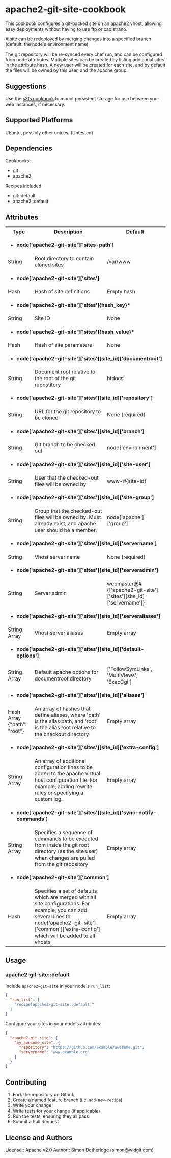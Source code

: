 # apache2-git-site-cookbook

This cookbook configures a git-backed site on an apache2 vhost, allowing easy
deployments without having to use ftp or capistrano.

A site can be redeployed by merging changes into a specified branch (default:
the node's environment name)

The git repository will be re-synced every chef run, and can be configured
from node attributes. Multiple sites can be created by listing additional sites
in the attribute hash. A new user will be created for each site, and by default
the files will be owned by this user, and the apache group.

## Suggestions

Use the [s3fs cookbook](https://supermarket.getchef.com/cookbooks/s3fs) to
mount persistent storage for use between your web instances, if necessary.

## Supported Platforms

Ubuntu, possibly other unices. (Untested)

## Dependencies

Cookbooks:
- git
- apache2

Recipes included
- git::default
- apache2::default

## Attributes

<table>
  <tr>
   <th>Type</th>
   <th>Description</th>
   <th>Default</th>
  </tr>
  <tr>
   <td colspan="3">
    <ul><li><strong>node['apache2-git-site']['sites-path']</li></ul></strong>
   </td>
  </tr>
  <tr>
   <td>String</td>
   <td>Root directory to contain cloned sites</td>
   <td>/var/www</td>
  </tr>
  <tr>
   <td colspan="3">
    <ul><li><strong>node['apache2-git-site']['sites']</li></ul></strong>
   </td>
  </tr>
  <tr>
   <td>Hash</td>
   <td>Hash of site definitions</td>
   <td>Empty hash</td>
  </tr>
  <tr>
   <td colspan="3">
    <ul><li><strong>node['apache2-git-site']['sites']{hash_key}*
   </td>
  </tr>
  <tr>
   <td>String</td>
   <td>Site ID</td>
   <td>None</td>
  </tr>
  <tr>
   <td colspan="3">
    <ul><li><strong>node['apache2-git-site']['sites']{hash_value}*
   </td>
  </tr>
  <tr>
   <td>Hash</td>
   <td>Hash of site parameters</td>
   <td>None</td>
  </tr>
  <tr>
   <td colspan="3">
    <ul><li><strong>node['apache2-git-site']['sites'][site_id]['documentroot']</li></ul></strong>
   </td>
  </tr>
  <tr>
   <td>String</td>
   <td>Document root relative to the root of the git repostitory</td>
   <td>htdocs</td>
  </tr>
  <tr>
   <td colspan="3">
    <ul><li><strong>node['apache2-git-site']['sites'][site_id]['repository']</li></ul></strong>
   </td>
  </tr>
  <tr>
   <td>String</td>
   <td>URL for the git repository to be cloned</td>
   <td>None (required)</td>
  </tr>
  <tr>
   <td colspan="3">
    <ul><li><strong>node['apache2-git-site']['sites'][site_id]['branch']</li></ul></strong>
   </td>
  </tr>
  <tr>
   <td>String</td>
   <td>Git branch to be checked out</td>
   <td>node['environment']</td>
  </tr>
  <tr>
   <td colspan="3">
    <ul><li><strong>node['apache2-git-site']['sites'][site_id]['site-user']</li></ul></strong>
   </td>
  </tr>
  <tr>
   <td>String</td>
   <td>User that the checked-out files will be owned by</td>
   <td>www-#{site-id}</td>
  </tr>
  <tr>
   <td colspan="3">
    <ul><li><strong>node['apache2-git-site']['sites'][site_id]['site-group']</li></ul></strong>
   </td>
  </tr>
  <tr>
   <td>String</td>
   <td>Group that the checked-out files will be owned by. Must already exist, and apache user should be a member.</td>
   <td>node['apache']['group']</td>
  </tr>
  <tr>
   <td colspan="3">
    <ul><li><strong>node['apache2-git-site']['sites'][site_id]['servername']</li></ul></strong>
   </td>
  </tr>
  <tr>
   <td>String</td>
   <td>Vhost server name</td>
   <td>None (required)</td>
  </tr>
  <tr>
   <td colspan="3">
    <ul><li><strong>node['apache2-git-site']['sites'][site_id]['serveradmin']</li></ul></strong>
   </td>
  </tr>
  <tr>
   <td>String</td>
   <td>Server admin</td>
   <td>webmaster@#{['apache2-git-site']['sites'][site_id]['servername']}</td>
  </tr>
  <tr>
   <td colspan="3">
    <ul><li><strong>node['apache2-git-site']['sites'][site_id]['serveraliases']</li></ul></strong>
   </td>
  </tr>
  <tr>
   <td>String Array</td>
   <td>Vhost server aliases</td>
   <td>Empty array</td>
  </tr>
  <tr>
   <td colspan="3">
    <ul><li><strong>node['apache2-git-site']['sites'][site_id]['default-options']</li></ul></strong>
   </td>
  </tr>
  <tr>
   <td>String Array</td>
   <td>Default apache options for documentroot directory</td>
   <td>['FollowSymLinks', 'MultiViews', 'ExecCgi']</td>
  </tr>
  <tr>
   <td colspan="3">
    <ul><li><strong>node['apache2-git-site']['sites'][site_id]['aliases']</li></ul></strong>
   </td>
  </tr>
  <tr>
   <td>Hash Array {"path": "root"}</td>
   <td>An array of hashes that define aliases, where 'path' is the alias path, and 'root' is the alias root relative to the checkout directory</td>
   <td>Empty array</td>
  </tr>
  <tr>
   <td colspan="3">
    <ul><li><strong>node['apache2-git-site']['sites'][site_id]['extra-config']</li></ul></strong>
   </td>
  </tr>
  <tr>
   <td>String Array</td>
   <td>An array of additional configuration lines to be added to the apache virtual host configuration file. For example, adding rewrite rules or specifying a custom log.</td>
   <td>Empty array</td>
  </tr>
  <tr>
   <td colspan="3">
    <ul><li><strong>node['apache2-git-site']['sites'][site_id]['sync-notify-commands']</li></ul></strong>
   </td>
  </tr>
  <tr>
   <td>String Array</td>
   <td>Specifies a sequence of commands to be executed from inside the git root directory (as the site user) when changes are pulled from the git repository</td>
   <td>Empty array</td>
  </tr>
  <tr>
   <td colspan="3">
    <ul><li><strong>node['apache2-git-site']['common']</li></ul></strong>
   </td>
  </tr>
  <tr>
   <td>Hash</td>
   <td>Specifies a set of defaults which are merged with all site configurations. For example, you can add several lines to node['apache2-git-site']['common']['extra-config'] which will be added to all vhosts</td>
   <td>Empty array</td>
  </tr>
</table>

## Usage

### apache2-git-site::default

Include `apache2-git-site` in your node's `run_list`:

```json
{
  "run_list": [
    "recipe[apache2-git-site::default]"
  ]
}
```

Configure your sites in your node's attributes:
```json
{
  "apache2-git-site": {
    "my_awesome_site": {
      "repository": "https://github.com/example/awesome.git",
      "servername": "www.example.org"
    }
  }
}
```

## Contributing

1. Fork the repository on Github
2. Create a named feature branch (i.e. `add-new-recipe`)
3. Write your change
4. Write tests for your change (if applicable)
5. Run the tests, ensuring they all pass
6. Submit a Pull Request

## License and Authors

License:: Apache v2.0
Author:: Simon Detheridge (<simon@widgit.com>)
